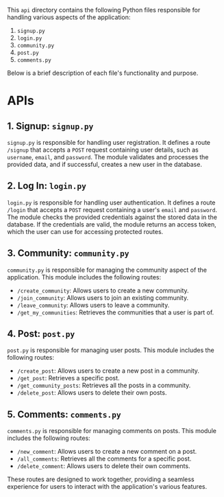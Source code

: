 This `api` directory contains the following Python files responsible for handling various aspects of the application:

1. `signup.py`
2. `login.py`
3. `community.py`
4. `post.py`
5. `comments.py`

Below is a brief description of each file's functionality and purpose.

# **APIs**
## 1. **Signup: `signup.py`**

`signup.py` is responsible for handling user registration. It defines a route `/signup` that accepts a `POST` request containing user details, such as `username`, `email`, and `password`. The module validates and processes the provided data, and if successful, creates a new user in the database.

## 2. **Log In: `login.py`**

`login.py` is responsible for handling user authentication. It defines a route `/login` that accepts a `POST` request containing a user's `email` and `password`. The module checks the provided credentials against the stored data in the database. If the credentials are valid, the module returns an access token, which the user can use for accessing protected routes.

## 3. **Community: `community.py`**

`community.py` is responsible for managing the community aspect of the application. This module includes the following routes:

- `/create_community`: Allows users to create a new community.
- `/join_community`: Allows users to join an existing community.
- `/leave_community`: Allows users to leave a community.
- `/get_my_communities`: Retrieves the communities that a user is part of.

## 4. **Post: `post.py`**

`post.py` is responsible for managing user posts. This module includes the following routes:

- `/create_post`: Allows users to create a new post in a community.
- `/get_post`: Retrieves a specific post.
- `/get_community_posts`: Retrieves all the posts in a community.
- `/delete_post`: Allows users to delete their own posts.

## 5. **Comments: `comments.py`**

`comments.py` is responsible for managing comments on posts. This module includes the following routes:

- `/new_comment`: Allows users to create a new comment on a post.
- `/all_comments`: Retrieves all the comments for a specific post.
- `/delete_comment`: Allows users to delete their own comments.

These routes are designed to work together, providing a seamless experience for users to interact with the application's various features.